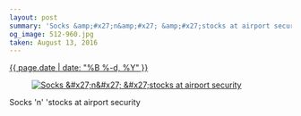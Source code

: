 ```yaml
---
layout: post
summary: 'Socks &amp;#x27;n&amp;#x27; &amp;#x27;stocks at airport security'
og_image: 512-960.jpg
taken: August 13, 2016
---
```


<div class="post">
 <time>
  <a href="/512">
   {{ page.date | date: "%B %-d, %Y" }}
  </a>
 </time>
 <a href="/512">
  <figure data-taken="8/13/2016">
   <img alt="Socks &amp;#x27;n&amp;#x27; &amp;#x27;stocks at airport security" sizes="(min-width: 700px) 50vw, calc(100vw - 2rem)" src="{{ site.assets_url }}/512-480.jpg" srcset="{{ site.assets_url }}/512-240.jpg 240w, {{ site.assets_url }}/512-480.jpg 480w, {{ site.assets_url }}/512-720.jpg 720w, {{ site.assets_url }}/512-960.jpg 960w"/>
  </figure>
 </a>
 <span>
  Socks 'n' 'stocks at airport security
 </span>
</div>
